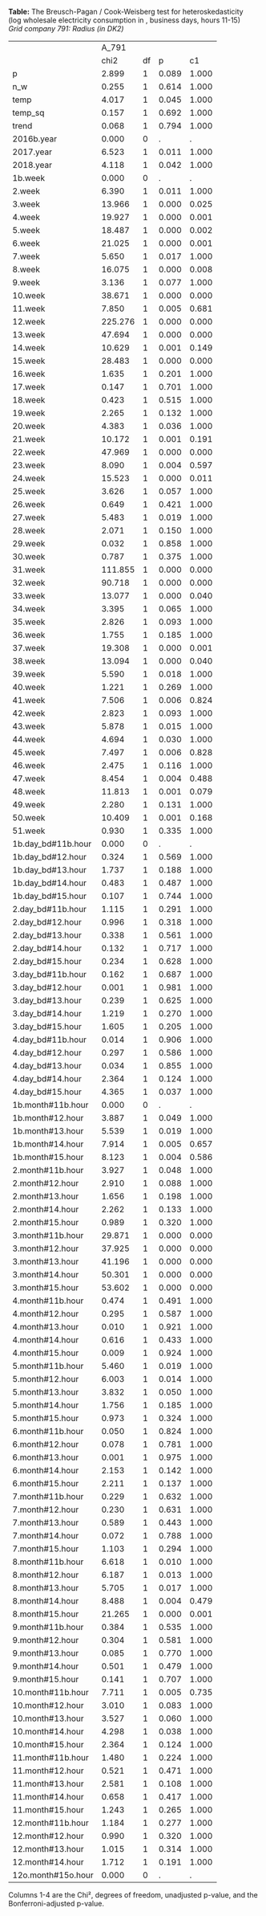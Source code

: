 **Table:** The Breusch-Pagan / Cook-Weisberg test for heteroskedasticity<br>(log wholesale electricity consumption in , business days, hours 11-15)<br>*Grid company 791: Radius (in DK2)*<br><html><table>
<tr><td>            </td><td>       A_791</td><td>            </td><td>            </td><td>            </td></tr>
<tr><td>            </td><td>        chi2</td><td>          df</td><td>           p</td><td>          c1</td></tr>
<tr><td>p           </td><td>       2.899</td><td>           1</td><td>       0.089</td><td>       1.000</td></tr>
<tr><td>n_w         </td><td>       0.255</td><td>           1</td><td>       0.614</td><td>       1.000</td></tr>
<tr><td>temp        </td><td>       4.017</td><td>           1</td><td>       0.045</td><td>       1.000</td></tr>
<tr><td>temp_sq     </td><td>       0.157</td><td>           1</td><td>       0.692</td><td>       1.000</td></tr>
<tr><td>trend       </td><td>       0.068</td><td>           1</td><td>       0.794</td><td>       1.000</td></tr>
<tr><td>2016b.year  </td><td>       0.000</td><td>           0</td><td>           .</td><td>           .</td></tr>
<tr><td>2017.year   </td><td>       6.523</td><td>           1</td><td>       0.011</td><td>       1.000</td></tr>
<tr><td>2018.year   </td><td>       4.118</td><td>           1</td><td>       0.042</td><td>       1.000</td></tr>
<tr><td>1b.week     </td><td>       0.000</td><td>           0</td><td>           .</td><td>           .</td></tr>
<tr><td>2.week      </td><td>       6.390</td><td>           1</td><td>       0.011</td><td>       1.000</td></tr>
<tr><td>3.week      </td><td>      13.966</td><td>           1</td><td>       0.000</td><td>       0.025</td></tr>
<tr><td>4.week      </td><td>      19.927</td><td>           1</td><td>       0.000</td><td>       0.001</td></tr>
<tr><td>5.week      </td><td>      18.487</td><td>           1</td><td>       0.000</td><td>       0.002</td></tr>
<tr><td>6.week      </td><td>      21.025</td><td>           1</td><td>       0.000</td><td>       0.001</td></tr>
<tr><td>7.week      </td><td>       5.650</td><td>           1</td><td>       0.017</td><td>       1.000</td></tr>
<tr><td>8.week      </td><td>      16.075</td><td>           1</td><td>       0.000</td><td>       0.008</td></tr>
<tr><td>9.week      </td><td>       3.136</td><td>           1</td><td>       0.077</td><td>       1.000</td></tr>
<tr><td>10.week     </td><td>      38.671</td><td>           1</td><td>       0.000</td><td>       0.000</td></tr>
<tr><td>11.week     </td><td>       7.850</td><td>           1</td><td>       0.005</td><td>       0.681</td></tr>
<tr><td>12.week     </td><td>     225.276</td><td>           1</td><td>       0.000</td><td>       0.000</td></tr>
<tr><td>13.week     </td><td>      47.694</td><td>           1</td><td>       0.000</td><td>       0.000</td></tr>
<tr><td>14.week     </td><td>      10.629</td><td>           1</td><td>       0.001</td><td>       0.149</td></tr>
<tr><td>15.week     </td><td>      28.483</td><td>           1</td><td>       0.000</td><td>       0.000</td></tr>
<tr><td>16.week     </td><td>       1.635</td><td>           1</td><td>       0.201</td><td>       1.000</td></tr>
<tr><td>17.week     </td><td>       0.147</td><td>           1</td><td>       0.701</td><td>       1.000</td></tr>
<tr><td>18.week     </td><td>       0.423</td><td>           1</td><td>       0.515</td><td>       1.000</td></tr>
<tr><td>19.week     </td><td>       2.265</td><td>           1</td><td>       0.132</td><td>       1.000</td></tr>
<tr><td>20.week     </td><td>       4.383</td><td>           1</td><td>       0.036</td><td>       1.000</td></tr>
<tr><td>21.week     </td><td>      10.172</td><td>           1</td><td>       0.001</td><td>       0.191</td></tr>
<tr><td>22.week     </td><td>      47.969</td><td>           1</td><td>       0.000</td><td>       0.000</td></tr>
<tr><td>23.week     </td><td>       8.090</td><td>           1</td><td>       0.004</td><td>       0.597</td></tr>
<tr><td>24.week     </td><td>      15.523</td><td>           1</td><td>       0.000</td><td>       0.011</td></tr>
<tr><td>25.week     </td><td>       3.626</td><td>           1</td><td>       0.057</td><td>       1.000</td></tr>
<tr><td>26.week     </td><td>       0.649</td><td>           1</td><td>       0.421</td><td>       1.000</td></tr>
<tr><td>27.week     </td><td>       5.483</td><td>           1</td><td>       0.019</td><td>       1.000</td></tr>
<tr><td>28.week     </td><td>       2.071</td><td>           1</td><td>       0.150</td><td>       1.000</td></tr>
<tr><td>29.week     </td><td>       0.032</td><td>           1</td><td>       0.858</td><td>       1.000</td></tr>
<tr><td>30.week     </td><td>       0.787</td><td>           1</td><td>       0.375</td><td>       1.000</td></tr>
<tr><td>31.week     </td><td>     111.855</td><td>           1</td><td>       0.000</td><td>       0.000</td></tr>
<tr><td>32.week     </td><td>      90.718</td><td>           1</td><td>       0.000</td><td>       0.000</td></tr>
<tr><td>33.week     </td><td>      13.077</td><td>           1</td><td>       0.000</td><td>       0.040</td></tr>
<tr><td>34.week     </td><td>       3.395</td><td>           1</td><td>       0.065</td><td>       1.000</td></tr>
<tr><td>35.week     </td><td>       2.826</td><td>           1</td><td>       0.093</td><td>       1.000</td></tr>
<tr><td>36.week     </td><td>       1.755</td><td>           1</td><td>       0.185</td><td>       1.000</td></tr>
<tr><td>37.week     </td><td>      19.308</td><td>           1</td><td>       0.000</td><td>       0.001</td></tr>
<tr><td>38.week     </td><td>      13.094</td><td>           1</td><td>       0.000</td><td>       0.040</td></tr>
<tr><td>39.week     </td><td>       5.590</td><td>           1</td><td>       0.018</td><td>       1.000</td></tr>
<tr><td>40.week     </td><td>       1.221</td><td>           1</td><td>       0.269</td><td>       1.000</td></tr>
<tr><td>41.week     </td><td>       7.506</td><td>           1</td><td>       0.006</td><td>       0.824</td></tr>
<tr><td>42.week     </td><td>       2.823</td><td>           1</td><td>       0.093</td><td>       1.000</td></tr>
<tr><td>43.week     </td><td>       5.878</td><td>           1</td><td>       0.015</td><td>       1.000</td></tr>
<tr><td>44.week     </td><td>       4.694</td><td>           1</td><td>       0.030</td><td>       1.000</td></tr>
<tr><td>45.week     </td><td>       7.497</td><td>           1</td><td>       0.006</td><td>       0.828</td></tr>
<tr><td>46.week     </td><td>       2.475</td><td>           1</td><td>       0.116</td><td>       1.000</td></tr>
<tr><td>47.week     </td><td>       8.454</td><td>           1</td><td>       0.004</td><td>       0.488</td></tr>
<tr><td>48.week     </td><td>      11.813</td><td>           1</td><td>       0.001</td><td>       0.079</td></tr>
<tr><td>49.week     </td><td>       2.280</td><td>           1</td><td>       0.131</td><td>       1.000</td></tr>
<tr><td>50.week     </td><td>      10.409</td><td>           1</td><td>       0.001</td><td>       0.168</td></tr>
<tr><td>51.week     </td><td>       0.930</td><td>           1</td><td>       0.335</td><td>       1.000</td></tr>
<tr><td>1b.day_bd#11b.hour</td><td>       0.000</td><td>           0</td><td>           .</td><td>           .</td></tr>
<tr><td>1b.day_bd#12.hour</td><td>       0.324</td><td>           1</td><td>       0.569</td><td>       1.000</td></tr>
<tr><td>1b.day_bd#13.hour</td><td>       1.737</td><td>           1</td><td>       0.188</td><td>       1.000</td></tr>
<tr><td>1b.day_bd#14.hour</td><td>       0.483</td><td>           1</td><td>       0.487</td><td>       1.000</td></tr>
<tr><td>1b.day_bd#15.hour</td><td>       0.107</td><td>           1</td><td>       0.744</td><td>       1.000</td></tr>
<tr><td>2.day_bd#11b.hour</td><td>       1.115</td><td>           1</td><td>       0.291</td><td>       1.000</td></tr>
<tr><td>2.day_bd#12.hour</td><td>       0.996</td><td>           1</td><td>       0.318</td><td>       1.000</td></tr>
<tr><td>2.day_bd#13.hour</td><td>       0.338</td><td>           1</td><td>       0.561</td><td>       1.000</td></tr>
<tr><td>2.day_bd#14.hour</td><td>       0.132</td><td>           1</td><td>       0.717</td><td>       1.000</td></tr>
<tr><td>2.day_bd#15.hour</td><td>       0.234</td><td>           1</td><td>       0.628</td><td>       1.000</td></tr>
<tr><td>3.day_bd#11b.hour</td><td>       0.162</td><td>           1</td><td>       0.687</td><td>       1.000</td></tr>
<tr><td>3.day_bd#12.hour</td><td>       0.001</td><td>           1</td><td>       0.981</td><td>       1.000</td></tr>
<tr><td>3.day_bd#13.hour</td><td>       0.239</td><td>           1</td><td>       0.625</td><td>       1.000</td></tr>
<tr><td>3.day_bd#14.hour</td><td>       1.219</td><td>           1</td><td>       0.270</td><td>       1.000</td></tr>
<tr><td>3.day_bd#15.hour</td><td>       1.605</td><td>           1</td><td>       0.205</td><td>       1.000</td></tr>
<tr><td>4.day_bd#11b.hour</td><td>       0.014</td><td>           1</td><td>       0.906</td><td>       1.000</td></tr>
<tr><td>4.day_bd#12.hour</td><td>       0.297</td><td>           1</td><td>       0.586</td><td>       1.000</td></tr>
<tr><td>4.day_bd#13.hour</td><td>       0.034</td><td>           1</td><td>       0.855</td><td>       1.000</td></tr>
<tr><td>4.day_bd#14.hour</td><td>       2.364</td><td>           1</td><td>       0.124</td><td>       1.000</td></tr>
<tr><td>4.day_bd#15.hour</td><td>       4.365</td><td>           1</td><td>       0.037</td><td>       1.000</td></tr>
<tr><td>1b.month#11b.hour</td><td>       0.000</td><td>           0</td><td>           .</td><td>           .</td></tr>
<tr><td>1b.month#12.hour</td><td>       3.887</td><td>           1</td><td>       0.049</td><td>       1.000</td></tr>
<tr><td>1b.month#13.hour</td><td>       5.539</td><td>           1</td><td>       0.019</td><td>       1.000</td></tr>
<tr><td>1b.month#14.hour</td><td>       7.914</td><td>           1</td><td>       0.005</td><td>       0.657</td></tr>
<tr><td>1b.month#15.hour</td><td>       8.123</td><td>           1</td><td>       0.004</td><td>       0.586</td></tr>
<tr><td>2.month#11b.hour</td><td>       3.927</td><td>           1</td><td>       0.048</td><td>       1.000</td></tr>
<tr><td>2.month#12.hour</td><td>       2.910</td><td>           1</td><td>       0.088</td><td>       1.000</td></tr>
<tr><td>2.month#13.hour</td><td>       1.656</td><td>           1</td><td>       0.198</td><td>       1.000</td></tr>
<tr><td>2.month#14.hour</td><td>       2.262</td><td>           1</td><td>       0.133</td><td>       1.000</td></tr>
<tr><td>2.month#15.hour</td><td>       0.989</td><td>           1</td><td>       0.320</td><td>       1.000</td></tr>
<tr><td>3.month#11b.hour</td><td>      29.871</td><td>           1</td><td>       0.000</td><td>       0.000</td></tr>
<tr><td>3.month#12.hour</td><td>      37.925</td><td>           1</td><td>       0.000</td><td>       0.000</td></tr>
<tr><td>3.month#13.hour</td><td>      41.196</td><td>           1</td><td>       0.000</td><td>       0.000</td></tr>
<tr><td>3.month#14.hour</td><td>      50.301</td><td>           1</td><td>       0.000</td><td>       0.000</td></tr>
<tr><td>3.month#15.hour</td><td>      53.602</td><td>           1</td><td>       0.000</td><td>       0.000</td></tr>
<tr><td>4.month#11b.hour</td><td>       0.474</td><td>           1</td><td>       0.491</td><td>       1.000</td></tr>
<tr><td>4.month#12.hour</td><td>       0.295</td><td>           1</td><td>       0.587</td><td>       1.000</td></tr>
<tr><td>4.month#13.hour</td><td>       0.010</td><td>           1</td><td>       0.921</td><td>       1.000</td></tr>
<tr><td>4.month#14.hour</td><td>       0.616</td><td>           1</td><td>       0.433</td><td>       1.000</td></tr>
<tr><td>4.month#15.hour</td><td>       0.009</td><td>           1</td><td>       0.924</td><td>       1.000</td></tr>
<tr><td>5.month#11b.hour</td><td>       5.460</td><td>           1</td><td>       0.019</td><td>       1.000</td></tr>
<tr><td>5.month#12.hour</td><td>       6.003</td><td>           1</td><td>       0.014</td><td>       1.000</td></tr>
<tr><td>5.month#13.hour</td><td>       3.832</td><td>           1</td><td>       0.050</td><td>       1.000</td></tr>
<tr><td>5.month#14.hour</td><td>       1.756</td><td>           1</td><td>       0.185</td><td>       1.000</td></tr>
<tr><td>5.month#15.hour</td><td>       0.973</td><td>           1</td><td>       0.324</td><td>       1.000</td></tr>
<tr><td>6.month#11b.hour</td><td>       0.050</td><td>           1</td><td>       0.824</td><td>       1.000</td></tr>
<tr><td>6.month#12.hour</td><td>       0.078</td><td>           1</td><td>       0.781</td><td>       1.000</td></tr>
<tr><td>6.month#13.hour</td><td>       0.001</td><td>           1</td><td>       0.975</td><td>       1.000</td></tr>
<tr><td>6.month#14.hour</td><td>       2.153</td><td>           1</td><td>       0.142</td><td>       1.000</td></tr>
<tr><td>6.month#15.hour</td><td>       2.211</td><td>           1</td><td>       0.137</td><td>       1.000</td></tr>
<tr><td>7.month#11b.hour</td><td>       0.229</td><td>           1</td><td>       0.632</td><td>       1.000</td></tr>
<tr><td>7.month#12.hour</td><td>       0.230</td><td>           1</td><td>       0.631</td><td>       1.000</td></tr>
<tr><td>7.month#13.hour</td><td>       0.589</td><td>           1</td><td>       0.443</td><td>       1.000</td></tr>
<tr><td>7.month#14.hour</td><td>       0.072</td><td>           1</td><td>       0.788</td><td>       1.000</td></tr>
<tr><td>7.month#15.hour</td><td>       1.103</td><td>           1</td><td>       0.294</td><td>       1.000</td></tr>
<tr><td>8.month#11b.hour</td><td>       6.618</td><td>           1</td><td>       0.010</td><td>       1.000</td></tr>
<tr><td>8.month#12.hour</td><td>       6.187</td><td>           1</td><td>       0.013</td><td>       1.000</td></tr>
<tr><td>8.month#13.hour</td><td>       5.705</td><td>           1</td><td>       0.017</td><td>       1.000</td></tr>
<tr><td>8.month#14.hour</td><td>       8.488</td><td>           1</td><td>       0.004</td><td>       0.479</td></tr>
<tr><td>8.month#15.hour</td><td>      21.265</td><td>           1</td><td>       0.000</td><td>       0.001</td></tr>
<tr><td>9.month#11b.hour</td><td>       0.384</td><td>           1</td><td>       0.535</td><td>       1.000</td></tr>
<tr><td>9.month#12.hour</td><td>       0.304</td><td>           1</td><td>       0.581</td><td>       1.000</td></tr>
<tr><td>9.month#13.hour</td><td>       0.085</td><td>           1</td><td>       0.770</td><td>       1.000</td></tr>
<tr><td>9.month#14.hour</td><td>       0.501</td><td>           1</td><td>       0.479</td><td>       1.000</td></tr>
<tr><td>9.month#15.hour</td><td>       0.141</td><td>           1</td><td>       0.707</td><td>       1.000</td></tr>
<tr><td>10.month#11b.hour</td><td>       7.711</td><td>           1</td><td>       0.005</td><td>       0.735</td></tr>
<tr><td>10.month#12.hour</td><td>       3.010</td><td>           1</td><td>       0.083</td><td>       1.000</td></tr>
<tr><td>10.month#13.hour</td><td>       3.527</td><td>           1</td><td>       0.060</td><td>       1.000</td></tr>
<tr><td>10.month#14.hour</td><td>       4.298</td><td>           1</td><td>       0.038</td><td>       1.000</td></tr>
<tr><td>10.month#15.hour</td><td>       2.364</td><td>           1</td><td>       0.124</td><td>       1.000</td></tr>
<tr><td>11.month#11b.hour</td><td>       1.480</td><td>           1</td><td>       0.224</td><td>       1.000</td></tr>
<tr><td>11.month#12.hour</td><td>       0.521</td><td>           1</td><td>       0.471</td><td>       1.000</td></tr>
<tr><td>11.month#13.hour</td><td>       2.581</td><td>           1</td><td>       0.108</td><td>       1.000</td></tr>
<tr><td>11.month#14.hour</td><td>       0.658</td><td>           1</td><td>       0.417</td><td>       1.000</td></tr>
<tr><td>11.month#15.hour</td><td>       1.243</td><td>           1</td><td>       0.265</td><td>       1.000</td></tr>
<tr><td>12.month#11b.hour</td><td>       1.184</td><td>           1</td><td>       0.277</td><td>       1.000</td></tr>
<tr><td>12.month#12.hour</td><td>       0.990</td><td>           1</td><td>       0.320</td><td>       1.000</td></tr>
<tr><td>12.month#13.hour</td><td>       1.015</td><td>           1</td><td>       0.314</td><td>       1.000</td></tr>
<tr><td>12.month#14.hour</td><td>       1.712</td><td>           1</td><td>       0.191</td><td>       1.000</td></tr>
<tr><td>12o.month#15o.hour</td><td>       0.000</td><td>           0</td><td>           .</td><td>           .</td></tr>
</table>Columns 1-4 are the Chi&sup2, degrees of freedom, unadjusted p-value, and the Bonferroni-adjusted p-value.</html>

